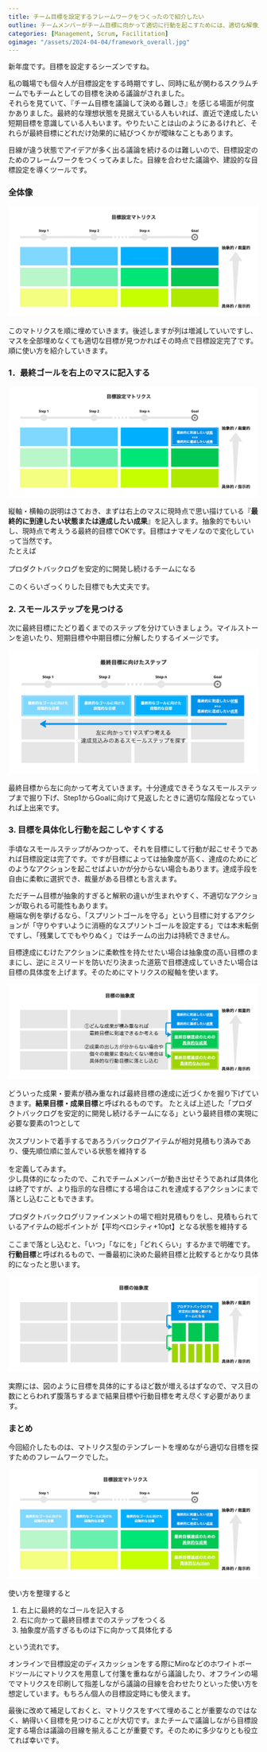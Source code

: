```yaml
---
title: チーム目標を設定するフレームワークをつくったので紹介したい
outline: チームメンバーがチーム目標に向かって適切に行動を起こすためには、適切な解像度の目標を定義する必要があります。マネージャーがチームの目標を決める際や、スクラムチームメンバーが議論してチーム目標を決める際に活用できるフレームワークを考えてみたのでご参考にどうぞ。
categories: [Management, Scrum, Facilitation]
ogimage: "/assets/2024-04-04/framework_overall.jpg"
---
```


新年度です。目標を設定するシーズンですね。

私の職場でも個々人が目標設定をする時期ですし、同時に私が関わるスクラムチームでもチームとしての目標を決める議論がされました。  
それらを見ていて、『チーム目標を議論して決める難しさ』を感じる場面が何度かありました。最終的な理想状態を見据えている人もいれば、直近で達成したい短期目標を意識している人もいます。やりたいことは山のようにあるけれど、それらが最終目標にどれだけ効果的に結びつくかが曖昧なこともあります。

目線が違う状態でアイデアが多く出る議論を続けるのは難しいので、目標設定のためのフレームワークをつくってみました。目線を合わせた議論や、建設的な目標設定を導くツールです。

### 全体像

![フレームワークの全体像](/assets/2024-04-04/framework_template.jpg)

このマトリクスを順に埋めていきます。後述しますが列は増減していいですし、マスを全部埋めなくても適切な目標が見つかればその時点で目標設定完了です。  
順に使い方を紹介していきます。

### 1．最終ゴールを右上のマスに記入する

![使い方1](/assets/2024-04-04/framework_usage1.jpg)

縦軸・横軸の説明はさておき、まずは右上のマスに現時点で思い描けている『**最終的に到達したい状態または達成したい成果**』を記入します。抽象的でもいいし、現時点で考えうる最終的目標でOKです。目標はナマモノなので変化していって当然です。  
たとえば

<p class="note" style="margin:16px 0">
プロダクトバックログを安定的に開発し続けるチームになる
</p>

このくらいざっくりした目標でも大丈夫です。

### 2. スモールステップを見つける
次に最終目標にたどり着くまでのステップを分けていきましょう。マイルストーンを追いたり、短期目標や中期目標に分解したりするイメージです。

![使い方2](/assets/2024-04-04/framework_usage2.jpg)

最終目標から左に向かって考えていきます。十分達成できそうなスモールステップまで掘り下げ、Step1からGoalに向けて見返したときに適切な階段となっていれば上出来です。

### 3. 目標を具体化し行動を起こしやすくする
手頃なスモールステップがみつかって、それを目標にして行動が起こせそうであれば目標設定は完了です。ですが目標によっては抽象度が高く、達成のためにどのようなアクションを起こせばよいかが分からない場合もあります。達成手段を自由に柔軟に選択でき、裁量がある目標とも言えます。

ただチーム目標が抽象的すぎると解釈の違いが生まれやすく、不適切なアクションが取られる可能性もあります。  
極端な例を挙げるなら、「スプリントゴールを守る」という目標に対するアクションが「守りやすいように消極的なスプリントゴールを設定する」では本末転倒ですし、「残業してでもやりぬく」ではチームの出力は持続できません。

目標達成にむけたアクションに柔軟性を持たせたい場合は抽象度の高い目標のままにし、逆にミスリードを防いだり決まった道筋で目標達成していきたい場合は目標の具体度を上げます。そのためにマトリクスの縦軸を使います。

![使い方3](/assets/2024-04-04/framework_usage3.jpg)

どういった成果・要素が積み重なれば最終目標の達成に近づくかを掘り下げていきます。**結果目標・成果目標**と呼ばれるものです。
たとえば上述した「プロダクトバックログを安定的に開発し続けるチームになる」という最終目標の実現に必要な要素の1つとして

<p class="note" style="margin:16px 0">
次スプリントで着手するであろうバックログアイテムが相対見積もり済みであり、優先順位順に並んでいる状態を維持する
</p>

を定義してみます。  
少し具体的になったので、これでチームメンバーが動き出せそうであれば具体化は終了ですが、より指示的な目標にする場合はこれを達成するアクションにまで落とし込むこともできます。

<p class="note" style="margin:16px 0">
プロダクトバックログリファインメントの場で相対見積もりをし、見積もられているアイテムの総ポイントが【平均ベロシティ+10pt】となる状態を維持する
</p>

ここまで落とし込むと、「いつ」「なにを」「どれくらい」するかまで明確です。**行動目標**と呼ばれるもので、一番最初に決めた最終目標と比較するとかなり具体的になったと思います。

![使い方4](/assets/2024-04-04/framework_usage4.jpg)

実際には、図のように目標を具体的にするほど数が増えるはずなので、マス目の数にとらわれず腹落ちするまで結果目標や行動目標を考え尽くす必要があります。

### まとめ

今回紹介したものは、マトリクス型のテンプレートを埋めながら適切な目標を探すためのフレームワークでした。

![フレームワークの全体像](/assets/2024-04-04/framework_overall.jpg)

使い方を整理すると

1. 右上に最終的なゴールを記入する
2. 右に向かって最終目標までのステップをつくる
3. 抽象度が高すぎるものは下に向かって具体化する

という流れです。

オンラインで目標設定のディスカッションをする際にMiroなどのホワイトボードツールにマトリクスを用意して付箋を重ねながら議論したり、オフラインの場でマトリクスを印刷して指差しながら議論の目線を合わせたりといった使い方を想定しています。もちろん個人の目標設定時にも使えます。

最後に改めて補足しておくと、マトリクスをすべて埋めることが重要なのではなく、納得いく目標を見つけることが大切です。またチームで議論しながら目標設定する場合は議論の目線を揃えることが重要です。そのために多少なりとも役立てれば幸いです。


